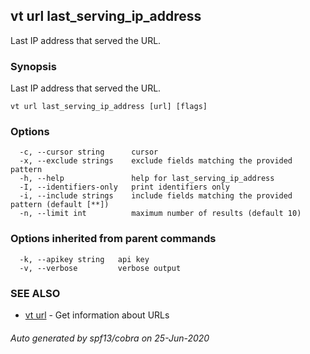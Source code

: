## vt url last_serving_ip_address

Last IP address that served the URL.

### Synopsis

Last IP address that served the URL.

```
vt url last_serving_ip_address [url] [flags]
```

### Options

```
  -c, --cursor string      cursor
  -x, --exclude strings    exclude fields matching the provided pattern
  -h, --help               help for last_serving_ip_address
  -I, --identifiers-only   print identifiers only
  -i, --include strings    include fields matching the provided pattern (default [**])
  -n, --limit int          maximum number of results (default 10)
```

### Options inherited from parent commands

```
  -k, --apikey string   api key
  -v, --verbose         verbose output
```

### SEE ALSO

* [vt url](vt_url.md)	 - Get information about URLs

###### Auto generated by spf13/cobra on 25-Jun-2020
